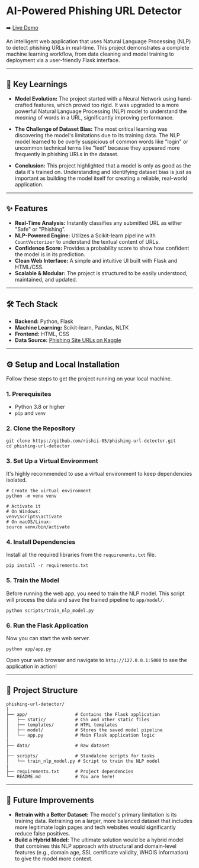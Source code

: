 # AI-Powered Phishing URL Detector 

➡️ [Live Demo](https://phishing-url-detector-3cuv.onrender.com/)

An intelligent web application that uses Natural Language Processing (NLP) to detect phishing URLs in real-time. This project demonstrates a complete machine learning workflow, from data cleaning and model training to deployment via a user-friendly Flask interface.

---

## 🚀 Key Learnings

* **Model Evolution:** The project started with a Neural Network using hand-crafted features, which proved too rigid. It was upgraded to a more powerful Natural Language Processing (NLP) model to understand the *meaning* of words in a URL, significantly improving performance.

* **The Challenge of Dataset Bias:** The most critical learning was discovering the model's limitations due to its training data. The NLP model learned to be overly suspicious of common words like "login" or uncommon technical terms like "leet" because they appeared more frequently in phishing URLs in the dataset.

* **Conclusion:** This project highlighted that a model is only as good as the data it's trained on. Understanding and identifying dataset bias is just as important as building the model itself for creating a reliable, real-world application.

---

## ✨ Features

-   **Real-Time Analysis:** Instantly classifies any submitted URL as either "Safe" or "Phishing".
-   **NLP-Powered Engine:** Utilizes a Scikit-learn pipeline with `CountVectorizer` to understand the textual content of URLs.
-   **Confidence Score:** Provides a probability score to show how confident the model is in its prediction.
-   **Clean Web Interface:** A simple and intuitive UI built with Flask and HTML/CSS.
-   **Scalable & Modular:** The project is structured to be easily understood, maintained, and updated.

---

## 🛠️ Tech Stack

-   **Backend:** Python, Flask
-   **Machine Learning:** Scikit-learn, Pandas, NLTK
-   **Frontend:** HTML, CSS
-   **Data Source:** [Phishing Site URLs on Kaggle](https://www.kaggle.com/datasets/eshandeorukhkar/phishing-site-urls)

---

## ⚙️ Setup and Local Installation

Follow these steps to get the project running on your local machine.

### 1. Prerequisites

-   Python 3.8 or higher
-   `pip` and `venv`

### 2. Clone the Repository

```
git clone https://github.com/rishii-05/phishing-url-detector.git
cd phishing-url-detector
```

### 3. Set Up a Virtual Environment

It's highly recommended to use a virtual environment to keep dependencies isolated.

```
# Create the virtual environment
python -m venv venv

# Activate it
# On Windows:
venv\Scripts\activate
# On macOS/Linux:
source venv/bin/activate
```

### 4. Install Dependencies

Install all the required libraries from the `requirements.txt` file.

```
pip install -r requirements.txt
```

### 5. Train the Model

Before running the web app, you need to train the NLP model. This script will process the data and save the trained pipeline to `app/model/`.

```
python scripts/train_nlp_model.py
```

### 6. Run the Flask Application

Now you can start the web server.

```
python app/app.py
```

Open your web browser and navigate to `http://127.0.0.1:5000` to see the application in action!

---

## 📂 Project Structure

```
phishing-url-detector/
|
├── app/                  # Contains the Flask application
│   ├── static/           # CSS and other static files
│   ├── templates/        # HTML templates
│   ├── model/            # Stores the saved model pipeline
│   └── app.py            # Main Flask application logic
|
├── data/                 # Raw dataset
|
├── scripts/              # Standalone scripts for tasks
│   └── train_nlp_model.py # Script to train the NLP model
|
├── requirements.txt      # Project dependencies
└── README.md             # You are here!
```

---

## 🔮 Future Improvements
- **Retrain with a Better Dataset:** The model's primary limitation is its training data. Retraining on a larger, more balanced dataset that includes more legitimate login pages and tech websites would significantly reduce false positives.
- **Build a Hybrid Model:** The ultimate solution would be a hybrid model that combines this NLP approach with structural and domain-level features (e.g., domain age, SSL certificate validity, WHOIS information) to give the model more context.
